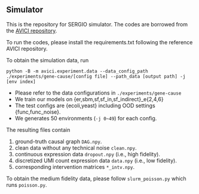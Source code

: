 ## Simulator

This is the repository for SERGIO simulator. The codes are borrowed from the [AVICI repository](https://github.com/larslorch/avici/tree/full).

To run the codes, please install the requirements.txt following the reference AVICI repository.

To obtain the simulation data, run
```
python -B -m avici.experiment.data --data_config_path ./experiments/gene-cause/[config file] --path_data [output path] -j [env index]
```
- Please refer to the data configurations in `./experiments/gene-cause`
- We train our models on {er,sbm,sf,sf_in,sf_indirect}_e{2,4,6}
- The test configs are {ecoli,yeast} including OOD settings {func,func_noise}.
- We generates 50 environments (`-j 0~49`) for each config.

The resulting files contain
1. ground-truth causal graph `DAG.npy`.
2. clean data without any technical noise `clean.npy`.
3. continuous expression data `dropout.npy` (i.e., high fidelity).
4. discretized UMI count expression data `data.npy`  (i.e., low fidelity).
5. corresponding intervention matrices `*_intv.npy`.

To obtain the medium fidelity data, please follow `slurm_poisson.py` which runs `poisson.py`.
